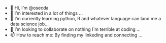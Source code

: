 - 👋 Hi, I’m @osecda
- 👀 I’m interested in a lot of things ...
- 🌱 I’m currently learning python, R and whatever language can land me a data science job...
- 💞️ I’m looking to collaborate on nothing I´m terrible at coding ...
- 📫 How to reach me: By finding my linkeding and connecting ...

<!---
osecda/osecda is a ✨ special ✨ repository because its `README.md` (this file) appears on your GitHub profile.
You can click the Preview link to take a look at your changes.
--->
